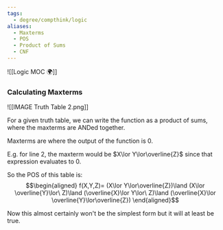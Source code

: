 ```yaml
---
tags:
  - degree/compthink/logic
aliases:
  - Maxterms
  - POS
  - Product of Sums
  - CNF
---
```

![[Logic MOC 🌍]]

### Calculating Maxterms

![[IMAGE Truth Table 2.png]]

For a given truth table, we can write the function as a product of sums, where the maxterms are ANDed together.

Maxterms are where the output of the function is 0.

E.g. for line 2, the maxterm would be $X\lor Y\lor\overline{Z}$ since that expression evaluates to 0.

So the POS of this table is:
$$\begin{aligned}
f(X,Y,Z)=
(X\lor Y\lor\overline{Z})\land
(X\lor \overline{Y}\lor\ Z)\land
(\overline{X}\lor Y\lor\ Z)\land
(\overline{X}\lor \overline{Y}\lor\overline{Z})
\end{aligned}$$

Now this almost certainly won't be the simplest form but it will at least be true.